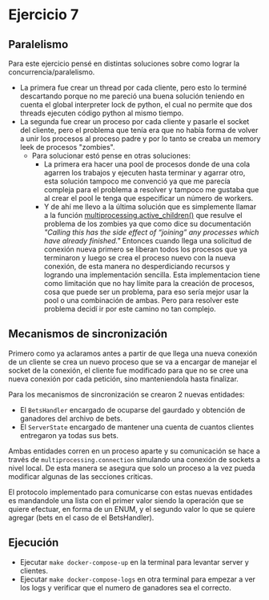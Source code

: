 # Ejercicio 7

## Paralelismo
Para este ejercicio pensé en distintas soluciones sobre como lograr la concurrencia/paralelismo.

- La primera fue crear un thread por cada cliente, pero esto lo terminé descartando porque no me pareció una buena solución teniendo en cuenta el global interpreter lock de python, el cual no permite que dos threads ejecuten código python al mismo tiempo.
- La segunda fue crear un proceso por cada cliente y pasarle el socket del cliente, pero el problema que tenía era que no había forma de volver a unir los procesos al proceso padre y por lo tanto se creaba un memory leek de procesos "zombies".
    - Para solucionar estó pense en otras soluciones:
        - La primera era hacer una pool de procesos donde de una cola agarren los trabajos y ejecuten hasta terminar y agarrar otro, esta solución tampoco me convenció ya que me parecía compleja para el problema a resolver y tampoco me gustaba que al crear el pool le tenga que especificar un número de workers.
        - Y de ahí me llevo a la última solución que es simplemente llamar a la función [multiprocessing.active_children()](https://docs.python.org/3/library/multiprocessing.html#multiprocessing.active_children) que resulve el problema de los zombies ya que como dice su documentación *"Calling this has the side effect of “joining” any processes which have already finished."* Entonces cuando llega una solicitud de conexión nueva primero se liberan todos los procesos que ya terminaron y luego se crea el proceso nuevo con la nueva conexión, de esta manera no desperdiciando recursos y logrando una implementación sencilla. Esta implementacion tiene como limitación que no hay límite para la creación de procesos, cosa que puede ser un problema, para eso sería mejor usar la pool o una combinación de ambas. Pero para resolver este problema decidí ir por este camino no tan complejo.

## Mecanismos de sincronización
Primero como ya aclaramos antes a partir de que llega una nueva conexión de un cliente se crea un nuevo proceso que se va a encargar de manejar el socket de la conexión, el cliente fue modificado para que no se cree una nueva conexión por cada petición, sino manteniendola hasta finalizar.

Para los mecanismos de sincronización se crearon 2 nuevas entidades:
- El `BetsHandler` encargado de ocuparse del gaurdado y obtención de ganadores del archivo de bets.
- El `ServerState` encargado de mantener una cuenta de cuantos clientes entregaron ya todas sus bets.

Ambas entidades corren en un proceso aparte y su comunicación se hace a través de `multiprocessing.connection` simulando una conexión de sockets a nivel local. De esta manera se asegura que solo un proceso a la vez pueda modificar algunas de las secciones criticas.

El protocolo implementado para comunicarse con estas nuevas entidades es mandandole una lista con el primer valor siendo la operación que se quiere efectuar, en forma de un ENUM, y el segundo valor lo que se quiere agregar (bets en el caso de el BetsHandler).

## Ejecución
- Ejecutar `make docker-compose-up` en la terminal para levantar server y clientes.
- Ejecutar `make docker-compose-logs` en otra terminal para empezar a ver los logs y verificar que el numero de ganadores sea el correcto.
